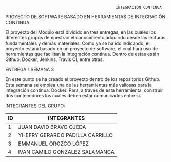                                                     INTEGRACIÓN CONTINUA


PROYECTO DE SOFTWARE BASADO EN HERRAMIENTAS DE INTEGRACIÓN CONTINUA


<p>
El proyecto del Módulo está dividido en tres entregas, en las cuales los diferentes grupos 
demuestran el conocimiento adquirido desde las lecturas fundamentales y demás materiales. Como ya se ha ido indicando, el proyecto estará basado en un proyecto de software, el cual hará uso de herramientas que facilitan la integración continua. Dentro de estas están Github, Docker, Jenkins, Travis CI, entre otras.
</p>

ENTREGA 1 SEMANA 3
          
<p>
En este punto se ha creado el proyecto dentro de los repositorios Github. Esta semana se 
emplea una de las herramientas más valiosas para la integración continua: Docker. Para, a través de esta herramienta, construir dos contenedores los cuales deben estar comunicados 
entre sí.
</p>

INTEGRANTES DEL GRUPO: 

ID  | INTEGRANTES
------------- | -------------
1  | JUAN DAVID BRAVO OJEDA
2  | YHEFRY GERARDO PADILLA CARRILLO
3  | EMMANUEL OROZCO LÓPEZ
4  | IVAN CAMILO GONZALEZ SALAMANCA
